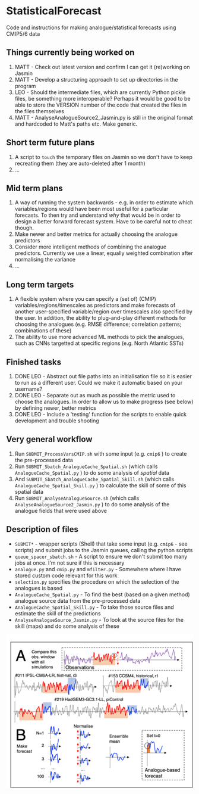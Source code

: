 # StatisticalForecast
Code and instructions for making analogue/statistical forecasts using CMIP5/6 data

## Things currently being worked on
1. MATT - Check out latest version and confirm I can get it (re)working on Jasmin
2. MATT - Develop a structuring approach to set up directories in the program
3. LEO - Should the intermediate files, which are currently Python pickle files, be something more interoperable? Perhaps it would be good to be able to store the VERSION number of the code that created the files in the files themselves
4. MATT - AnalyseAnalogueSource2_Jasmin.py is still in the original format and hardcoded to Matt's paths etc. Make generic.

## Short term future plans
1. A script to `touch` the temporary files on Jasmin so we don't have to keep recreating them (they are auto-deleted after 1 month)
2. ...

## Mid term plans
1. A way of running the system backwards - e.g. in order to estimate which variables/regions would have been most useful for a particular forecasts. To then try and understand *why* that would be in order to design a better forward forecast system. Have to be careful not to cheat though.
2. Make newer and better metrics for actually choosing the analogue predictors
3. Consider more intelligent methods of combining the analogue predictors. Currently we use a linear, equally weighted combination after normalising the variance
4. ...

## Long term targets
1. A flexible system where you can specify a (set of) (CMIP) variables/regions/timescales as predictors and make forecasts of another user-specified variable/region over timescales also specified by the user. In addition, the ability to plug-and-play different methods for choosing the analogues (e.g. RMSE difference; correlation patterns; combinations of these)
2. The ability to use more advanced ML methods to pick the analogues, such as CNNs targetted at specific regions (e.g. North Atlantic SSTs)

## Finished tasks
1. DONE LEO - Abstract out file paths into an initialisation file so it is easier to run as a different user. Could we make it automatic based on your username?
2. DONE LEO - Separate out as much as possible the metric used to choose the analogues. In order to allow us to make progress (see below) by defining newer, better metrics
3. DONE LEO - Include a 'testing' function for the scripts to enable quick development and trouble shooting

## Very general workflow
1. Run `SUBMIT_ProcessVarsCMIP.sh` with some input (e.g. `cmip6` ) to create the pre-processed data
2. Run `SUBMIT_Sbatch_AnalogueCache_Spatial.sh` (which calls `AnalogueCache_Spatial.py` ) to do some analysis of _spatial_ data
3. And `SUBMIT_Sbatch_AnalogueCache_Spatial_Skill.sh` (which calls `AnalogueCache_Spatial_Skill.py` ) to calculate the skill of some of this spatial data
4. Run `SUBMIT_AnalyseAnalogueSource.sh` (which calls `AnalyseAnalogueSource2_Jasmin.py` ) to do some analysis of the analogue fields that were used above

## Description of files
- `SUBMIT*` - wrapper scripts (Shell) that take some input (e.g. `cmip6` - see scripts) and submit jobs to the Jasmin queues, calling the python scripts
- `queue_spacer_sbatch.sh` - A script to ensure we don't submit too many jobs at once. I'm not sure if this is necessary
- `analogue.py` and `cmip.py` and `mfilter.py` - Somewhere where I have stored custom code relevant for this work
- `selection.py` specifies the procedure on which the selection of the analogues is based
- `AnalogueCache_Spatial.py` - To find the best (based on a given method) analogue source data from the pre-processed data
- `AnalogueCache_Spatial_Skill.py` - To take those source files and estimate the skill of the predictions
- `AnalyseAnalogueSource_Jasmin.py` - To look at the source files for the skill (maps) and do some analysis of these

![A schematic diagram of the analogue system](images/Schematic.png)
